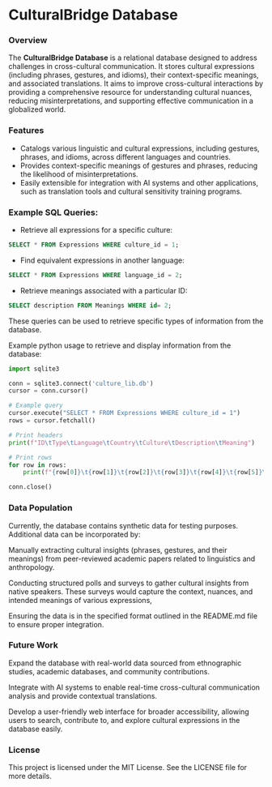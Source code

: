# CulturalBridge Database

### Overview
The **CulturalBridge Database** is a relational database designed to address challenges in cross-cultural communication. It stores cultural expressions (including phrases, gestures, and idioms), their context-specific meanings, and associated translations. It aims to improve cross-cultural interactions by providing a comprehensive resource for understanding cultural nuances, reducing misinterpretations, and supporting effective communication in a globalized world.

### Features
- Catalogs various linguistic and cultural expressions, including gestures, phrases, and idioms, across different languages and countries.
- Provides context-specific meanings of gestures and phrases, reducing the likelihood of misinterpretations.
- Easily extensible for integration with AI systems and other applications, such as translation tools and cultural sensitivity training programs.


### Example SQL Queries:
  *   Retrieve all expressions for a specific culture:
  ```sql
  SELECT * FROM Expressions WHERE culture_id = 1;
  ```
*   Find equivalent expressions in another language:
  ```sql
  SELECT * FROM Expressions WHERE language_id = 2;
  ```
*   Retrieve meanings associated with a particular ID:
  ```sql
  SELECT description FROM Meanings WHERE id= 2;
  ```
  These queries can be used to retrieve specific types of information from the database.

Example python usage to retrieve and display information from the database:

```python
import sqlite3

conn = sqlite3.connect('culture_lib.db')
cursor = conn.cursor()

# Example query
cursor.execute("SELECT * FROM Expressions WHERE culture_id = 1")
rows = cursor.fetchall()

# Print headers
print(f"ID\tType\tLanguage\tCountry\tCulture\tDescription\tMeaning")

# Print rows
for row in rows:
    print(f"{row[0]}\t{row[1]}\t{row[2]}\t{row[3]}\t{row[4]}\t{row[5]}\t{row[6]}")

conn.close()
````

### Data Population
Currently, the database contains synthetic data for testing purposes. Additional data can be incorporated by:

Manually extracting cultural insights (phrases, gestures, and their meanings) from peer-reviewed academic papers related to linguistics and anthropology.

Conducting structured polls and surveys to gather cultural insights from native speakers. These surveys would capture the context, nuances, and intended meanings of various expressions,

Ensuring the data is in the specified format outlined in the README.md file to ensure proper integration.

### Future Work
Expand the database with real-world data sourced from ethnographic studies, academic databases, and community contributions.

Integrate with AI systems to enable real-time cross-cultural communication analysis and provide contextual translations.

Develop a user-friendly web interface for broader accessibility, allowing users to search, contribute to, and explore cultural expressions in the database easily.

### License
This project is licensed under the MIT License. See the LICENSE file for more details.
